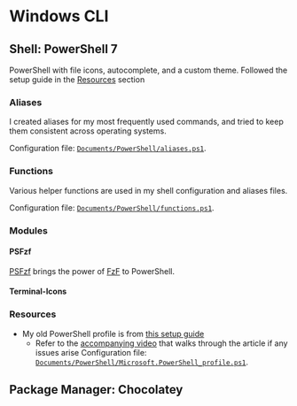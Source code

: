 # Windows CLI

## Shell: PowerShell 7

PowerShell with file icons, autocomplete, and a custom theme. Followed the setup guide in the [Resources](#resources) section

### Aliases

I created aliases for my most frequently used commands, and tried to keep them consistent across operating systems.

Configuration file: [`Documents/PowerShell/aliases.ps1`](https://github.com/patrick-5546/dotfiles/blob/main/Documents/PowerShell/aliases.ps1).

### Functions

Various helper functions are used in my shell configuration and aliases files.

Configuration file: [`Documents/PowerShell/functions.ps1`](https://github.com/patrick-5546/dotfiles/blob/main/Documents/PowerShell/functions.ps1).

### Modules

#### PSFzf

[PSFzf](https://github.com/kelleyma49/PSFzf) brings the power of [FzF](./common-cli.md#fzf) to PowerShell.

#### Terminal-Icons

### Resources

- My old PowerShell profile is from [this setup guide](https://www.hanselman.com/blog/my-ultimate-powershell-prompt-with-oh-my-posh-and-the-windows-terminal)
    - Refer to the [accompanying video](https://www.youtube.com/watch?v=VT2L1SXFq9U&list=LL&index=21) that walks through the article if any issues arise
Configuration file: [`Documents/PowerShell/Microsoft.PowerShell_profile.ps1`](https://github.com/patrick-5546/dotfiles/blob/main/Documents/PowerShell/Microsoft.PowerShell_profile.ps1).

## Package Manager: Chocolatey
